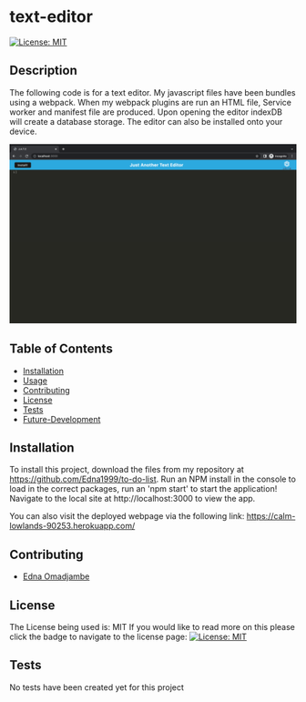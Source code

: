 # text-editor

  [![License: MIT](https://img.shields.io/badge/License-MIT-yellow.svg)](https://opensource.org/licenses/MIT)


## Description

The following code is for a text editor. My javascript files have been bundles using a webpack. When my webpack plugins are run an HTML file, Service worker and manifest file are produced. Upon opening the editor indexDB will create a database storage. The editor can also be installed onto your device. 

  ![screenshot of text-editor](./assets/image/Screenshot%202022-12-01%20at%2010.07.40%20AM.png)

  ## Table of Contents

  - [Installation](#installation)
  - [Usage](#usage)
  - [Contributing](#contributing)
  - [License](#license)
  - [Tests](#tests)
  - [Future-Development](#future-development)

  ## Installation

  To install this project, download the files from my repository at https://github.com/Edna1999/to-do-list. Run an NPM install in the console to load in the correct packages, run an 'npm start' to start the application! Navigate to the local site at http://localhost:3000 to view the app.

  You can also visit the deployed webpage via the following link: https://calm-lowlands-90253.herokuapp.com/

  ## Contributing

  - [Edna Omadjambe](https://github.com/Edna1999)


  ## License
  The License being used is: MIT
  If you would like to read more on this please click the badge to navigate to the license page: 
  [![License: MIT](https://img.shields.io/badge/License-MIT-yellow.svg)](https://opensource.org/licenses/MIT)

  ## Tests

  No tests have been created yet for this project